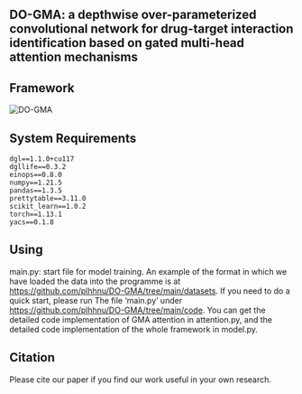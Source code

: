 ## DO-GMA: a depthwise over-parameterized convolutional network for drug-target interaction identification based on gated multi-head attention mechanisms

## Framework
![DO-GMA](./DO-GMA.jpg)

## System Requirements
```
dgl==1.1.0+cu117
dgllife==0.3.2
einops==0.8.0
numpy==1.21.5
pandas==1.3.5
prettytable==3.11.0
scikit_learn==1.0.2
torch==1.13.1
yacs==0.1.8
```

## Using
main.py: start file for model training.
An example of the format in which we have loaded the data into the programme is at https://github.com/plhhnu/DO-GMA/tree/main/datasets. If you need to do a quick start, please run The file ‘main.py’ under https://github.com/plhhnu/DO-GMA/tree/main/code. You can get the detailed code implementation of GMA attention in attention.py, and the detailed code implementation of the whole framework in model.py.

## Citation
Please cite our paper if you find our work useful in your own research.
```S

```
